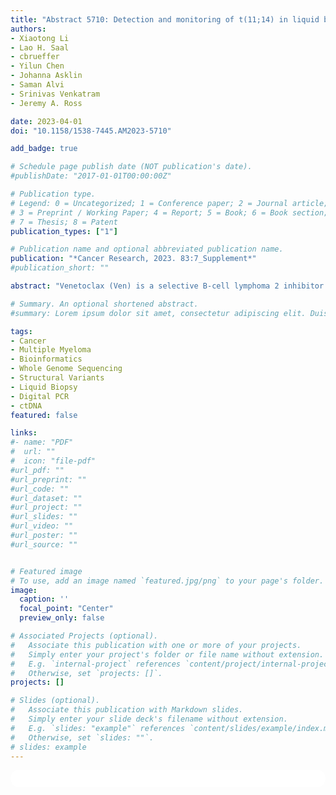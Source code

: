 ```yaml
---
title: "Abstract 5710: Detection and monitoring of t(11;14) in liquid biopsies from patients with relapsed/refractory multiple myeloma treated with venetoclax-based regimens"
authors:
- Xiaotong Li
- Lao H. Saal
- cbrueffer
- Yilun Chen
- Johanna Asklin
- Saman Alvi
- Srinivas Venkatram
- Jeremy A. Ross

date: 2023-04-01
doi: "10.1158/1538-7445.AM2023-5710"

add_badge: true

# Schedule page publish date (NOT publication's date).
#publishDate: "2017-01-01T00:00:00Z"

# Publication type.
# Legend: 0 = Uncategorized; 1 = Conference paper; 2 = Journal article;
# 3 = Preprint / Working Paper; 4 = Report; 5 = Book; 6 = Book section;
# 7 = Thesis; 8 = Patent
publication_types: ["1"]

# Publication name and optional abbreviated publication name.
publication: "*Cancer Research, 2023. 83:7_Supplement*"
#publication_short: ""

abstract: "Venetoclax (Ven) is a selective B-cell lymphoma 2 inhibitor being studied in t(11;14)+ relapsed/refractory multiple myeloma (MM). Detection of t(11;14) in MM requires bone marrow (BM) aspiration and evaluation of CD138+ plasma cells by fluorescence in situ hybridization (FISH). Innovative techniques may provide less invasive detection of t(11;14) in liquid biopsies. Here we present results of the SAGAsign® integrated approach combining low-coverage whole-genome sequencing (WGS) to characterize t(11;14) breakpoints together with personalized digital polymerase chain reaction (dPCR) assays to efficiently detect and monitor the genomic rearrangements in circulating tumor DNA (ctDNA). Baseline BM aspirates were collected from 270 patients (pts) from Ven clinical trials (NCT02755597, NCT01794520, NCT03314181, NCT02899052). Previously generated WGS to an average coverage ~22X was used. Paired samples of peripheral blood mononuclear cell (PBMC) DNA and plasma circulating cell-free DNA (cfDNA) were analyzed by dPCR at timepoints after Ven-based treatment. Of the 90 t(11;14)+ pts by FISH, 160 t(11;14) breakpoints were identified by WGS in 74 pts. At the time of data cutoff, dPCR assays were designed and evaluated in 8 t(11;14)+ pts; 7/8 (88%) and 6/8 (75%) pts had detectable t(11;14) in cfDNA or PBMCs, respectively. Higher levels of t(11;14) mutant allele frequency (MAF) were observed in cfDNA compared with PBMCs. After Ven-based treatment, t(11;14) MAF in cfDNA became undetectable in pts with a complete response. In conclusion, this approach has the capability to reconstruct t(11;14) breakpoints from WGS data that is highly concordant with FISH; translocations appear more readily detectable in cfDNA than PBMC samples from pts with MM SAGAsign assays detected and monitored t(11;14) in liquid biopsies thus highlighting its potential utility for identifying pts with t(11;14) for targeted therapies"

# Summary. An optional shortened abstract.
#summary: Lorem ipsum dolor sit amet, consectetur adipiscing elit. Duis posuere tellus ac convallis placerat. Proin tincidunt magna sed ex sollicitudin condimentum.

tags:
- Cancer
- Multiple Myeloma
- Bioinformatics
- Whole Genome Sequencing
- Structural Variants
- Liquid Biopsy
- Digital PCR
- ctDNA
featured: false

links:
#- name: "PDF"
#  url: ""
#  icon: "file-pdf"
#url_pdf: ""
#url_preprint: ""
#url_code: ""
#url_dataset: ""
#url_project: ""
#url_slides: ""
#url_video: ""
#url_poster: ""
#url_source: ""


# Featured image
# To use, add an image named `featured.jpg/png` to your page's folder. 
image:
  caption: ''
  focal_point: "Center"
  preview_only: false

# Associated Projects (optional).
#   Associate this publication with one or more of your projects.
#   Simply enter your project's folder or file name without extension.
#   E.g. `internal-project` references `content/project/internal-project/index.md`.
#   Otherwise, set `projects: []`.
projects: []

# Slides (optional).
#   Associate this publication with Markdown slides.
#   Simply enter your slide deck's filename without extension.
#   E.g. `slides: "example"` references `content/slides/example/index.md`.
#   Otherwise, set `slides: ""`.
# slides: example
---
```


<html>
  <style>
    section {
        background: white;
        color: black;
        border-radius: 1em;
        padding: 1em;
        left: 50% }
    #inner {
        display: inline-block;
        display: flex;
        align-items: center;
        justify-content: center }
  </style>
  <section>
    <div id="inner">
      <script type='text/javascript' src='https://d1bxh8uas1mnw7.cloudfront.net/assets/embed.js'></script>
        <span style="float:left";
          class="__dimensions_badge_embed__"
          data-doi="10.1158/1538-7445.AM2023-5710"
          data-hide-zero-citations="true"
          data-legend="always">
        </span>
      <script async src="https://badge.dimensions.ai/badge.js" charset="utf-8"></script>
        <div style="float:right";
          data-link-target="_blank"
          data-badge-details="right"
          data-badge-type="medium-donut"
          data-doi="10.1158/1538-7445.AM2023-5710"
          data-condensed="true"
          data-hide-no-mentions="true"
          class="altmetric-embed">
        </div>
    </div>
  </section>
